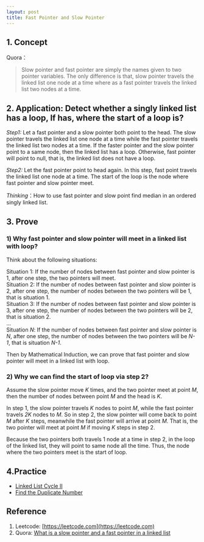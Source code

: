 ```yaml
---
layout: post
title: Fast Pointer and Slow Pointer
---
```


## 1. Concept
Quora：
> Slow pointer and fast pointer are simply the names given to two pointer variables. The only difference is that, slow pointer travels the linked list one node at a time where as a fast pointer travels the linked list two nodes at a time.

## 2. Application: Detect whether a singly linked list has a loop, If has, where the start of a loop is?

*Step1:* Let a fast pointer and a slow pointer both point to the head. The slow pointer travels the linked list one node at a time while the fast pointer travels the linked list two nodes at a time. If the faster pointer and the slow pointer point to a same node, then the linked list has a loop. Otherwise, fast pointer will point to null,  that is, the linked list does not have a loop. <br>

*Step2:* Let the fast pointer point to head again. In this step, fast point travels the linked list one node at a time. The start of the loop is the node where fast pointer and slow pointer meet. <br>

_Thinking_：How to use fast pointer and slow point find median in an ordered singly linked list.
	
## 3. Prove

### 1) Why fast pointer and slow pointer will meet in a linked list with loop?

Think about the following situations:

Situation 1: If the number of nodes between fast pointer and slow pointer is 1, after one step, the two pointers will meet. <br>
Situation 2: If the number of nodes between fast pointer and slow pointer is 2, after one step, the number of nodes between the two pointers will be 1, that is situation 1. <br>
Situation 3: If the number of nodes between fast pointer and slow pointer is 3, after one step, the number of nodes between the two pointers will be 2, that is situation 2. <br>
... <br>
Situation *N*: If the number of nodes between fast pointer and slow pointer is *N*, after one step, the number of nodes between the two pointers will be *N-1*, that is situation *N-1*. <br>

Then by Mathematical Induction, we can prove that fast pointer and slow pointer will meet in a linked list with loop. <br>


### 2) Why we can find the start of loop via step 2?

Assume the slow pointer move *K* times, and the two pointer meet at point *M*, then the number of nodes between point *M* and the head is *K*. <br>

In step 1, the slow pointer travels *K* nodes to point *M*, while the fast pointer travels *2K* nodes to *M*. So in step 2, the slow pointer will come back to point *M* after *K* steps, meanwhile the fast pointer will arrive at point *M*. That is, the two pointer will meet at point *M* if moving *K* steps in step 2. <br>

Because the two pointers both travels 1 node at a time in step 2, in the loop of the linked list, they will point to same node all the time. Thus, the node where the two pointers meet is the start of loop.


## 4.Practice
 * [Linked List Cycle II](https://leetcode.com/problems/linked-list-cycle-ii/)
 * [Find the Duplicate Number](https://leetcode.com/problems/find-the-duplicate-number/description/)

## Reference
1. Leetcode: [https://leetcode.com](https://leetcode.com)
2. Quora: [What is a slow pointer and a fast pointer in a linked list](https://www.quora.com/What-is-a-slow-pointer-and-a-fast-pointer-in-a-linked-list)